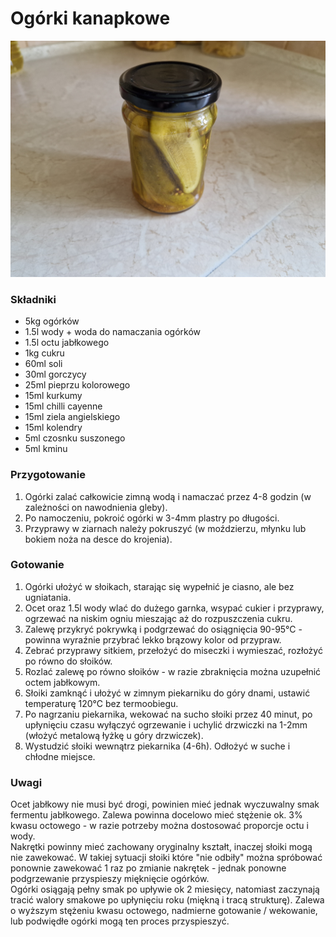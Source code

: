 # Ogórki kanapkowe

![Zdjęcie dania](Ogorki_kanapkowe.jpg)

### Składniki
- 5kg ogórków
- 1.5l wody + woda do namaczania ogórków
- 1.5l octu jabłkowego
- 1kg cukru
- 60ml soli
- 30ml gorczycy
- 25ml pieprzu kolorowego
- 15ml kurkumy
- 15ml chilli cayenne
- 15ml ziela angielskiego
- 15ml kolendry
- 5ml czosnku suszonego
- 5ml kminu

### Przygotowanie
1. Ogórki zalać całkowicie zimną wodą i namaczać przez 4-8 godzin (w zależności on nawodnienia gleby).
2. Po namoczeniu, pokroić ogórki w 3-4mm plastry po długości.
3. Przyprawy w ziarnach należy pokruszyć (w moździerzu, młynku lub bokiem noża na desce do krojenia).

### Gotowanie
1. Ogórki ułożyć w słoikach, starając się wypełnić je ciasno, ale bez ugniatania.
2. Ocet oraz 1.5l wody wlać do dużego garnka, wsypać cukier i przyprawy, ogrzewać na niskim ogniu mieszając aż do rozpuszczenia cukru.
3. Zalewę przykryć pokrywką i podgrzewać do osiągnięcia 90-95°C - powinna wyraźnie przybrać lekko brązowy kolor od przypraw.
4. Zebrać przyprawy sitkiem, przełożyć do miseczki i wymieszać, rozłożyć po równo do słoików.
5. Rozlać zalewę po równo słoików - w razie zbraknięcia można uzupełnić octem jabłkowym.
6. Słoiki zamknąć i ułożyć w zimnym piekarniku do góry dnami, ustawić temperaturę 120°C bez termoobiegu.
7. Po nagrzaniu piekarnika, wekować na sucho słoiki przez 40 minut, po upłynięciu czasu wyłączyć ogrzewanie i uchylić drzwiczki na 1-2mm (włożyć metalową łyżkę u góry drzwiczek).
8. Wystudzić słoiki wewnątrz piekarnika (4-6h). Odłożyć w suche i chłodne miejsce.

### Uwagi
Ocet jabłkowy nie musi być drogi, powinien mieć jednak wyczuwalny smak fermentu jabłkowego. Zalewa powinna docelowo mieć stężenie ok. 3% kwasu octowego - w razie potrzeby można dostosować proporcje octu i wody.\
Nakrętki powinny mieć zachowany oryginalny kształt, inaczej słoiki mogą nie zawekować. W takiej sytuacji słoiki które "nie odbiły" można spróbować ponownie zawekować 1 raz po zmianie nakrętek - jednak ponowne podgrzewanie przyspieszy mięknięcie ogórków.\
Ogórki osiągają pełny smak po upływie ok 2 miesięcy, natomiast zaczynają tracić walory smakowe po upłynięciu roku (miękną i tracą strukturę). Zalewa o wyższym stężeniu kwasu octowego, nadmierne gotowanie / wekowanie, lub podwiędłe ogórki mogą ten proces przyspieszyć.
